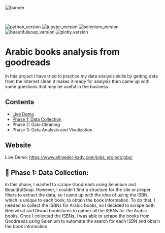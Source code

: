 ![banner](http://d.gr-assets.com/misc/1454549184-1454549184_goodreads_misc.jpg)

<br>

![python_version](https://img.shields.io/badge/Python-v3.8-3776AB?style=for-the-badge&logo=Python)
![jupyter_version](https://img.shields.io/badge/Jupyter-v7.31.1-F37626?style=for-the-badge&logo=Jupyter)
![selenium_version](https://img.shields.io/badge/Selenium-v4.7.2-43B02A?style=for-the-badge&logo=Selenium)
![beautifulsoup_version](https://img.shields.io/badge/Beautifulsoup-v4-c2dfc3?style=for-the-badge&logo=Python)
![plotly_version](https://img.shields.io/badge/Plotly-v5.13.0-3F4F75?style=for-the-badge&logo=Plotly)

# Arabic books analysis from goodreads
In this project I have tried to practice my data analysis skills by getting data from the internet clean it makes it ready for analysis then came up with some questions that may be useful in the business


## Contents
- [Live Demo](#website) 
- [Phase 1: Data Collection](#phase-1:-data-collection)
- Phase 2: Data Cleaning
- Phase 3: Data Analysis and Visulization

## Website
Live Demo: https://www.ahmedel-kady.com/jobs_project/jobs/


## 💾 Phase 1: Data Collection:
In this phase, I wanted to scrape Goodreads using Selenium and BeautifulSoup. However, I couldn't find a structure for the site or proper filters to extract the data, so I came up with the idea of using the ISBN, which is unique to each book, to obtain the book information. To do that, I needed to collect the ISBNs for Arabic books, so I decided to scrape both Neelwfrat and Diwan bookstores to gather all the ISBNs for the Arabic books. Once I collected the ISBNs, I was able to scrape the books from Goodreads using Selenium to automate the search for each ISBN and obtain the book information.
